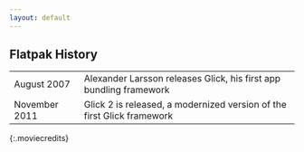 ```yaml
---
layout: default
---
```

## Flatpak History

| | |
 --- | --- 
| August 2007 | Alexander Larsson releases Glick, his first app bundling framework |
| November 2011 | Glick 2 is released, a modernized version of the first Glick framework |
{:.moviecredits}


<!--
Written with love using [Apostrophe](https://flathub.org/apps/details/org.gnome.gitlab.somas.Apostrophe).
-->